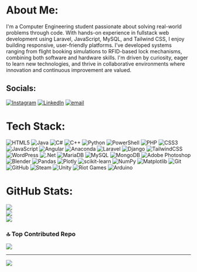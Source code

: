 # About Me:
I'm a Computer Engineering student passionate about solving real-world problems through code. With hands-on experience in fullstack web development using Laravel, JavaScript, MySQL, and Tailwind CSS, I enjoy building responsive, user-friendly platforms. I’ve developed systems ranging from flight booking simulations to RFID-based lock mechanisms, combining both software and hardware skills. I'm driven by curiosity, eager to learn new technologies, and thrive in collaborative environments where innovation and continuous improvement are valued.


##  Socials:
[![Instagram](https://img.shields.io/badge/Instagram-%23E4405F.svg?logo=Instagram&logoColor=white)](https://instagram.com/parthhh666) [![LinkedIn](https://img.shields.io/badge/LinkedIn-%230077B5.svg?logo=linkedin&logoColor=white)](https://linkedin.com/in/parth27) [![email](https://img.shields.io/badge/Email-D14836?logo=gmail&logoColor=white)](mailto:stvnsbr2265@gmail.com) 

# Tech Stack:
![HTML5](https://img.shields.io/badge/html5-%23E34F26.svg?style=flat&logo=html5&logoColor=white) ![Java](https://img.shields.io/badge/java-%23ED8B00.svg?style=flat&logo=openjdk&logoColor=white) ![C#](https://img.shields.io/badge/c%23-%23239120.svg?style=flat&logo=csharp&logoColor=white) ![C++](https://img.shields.io/badge/c++-%2300599C.svg?style=flat&logo=c%2B%2B&logoColor=white) ![Python](https://img.shields.io/badge/python-3670A0?style=flat&logo=python&logoColor=ffdd54) ![PowerShell](https://img.shields.io/badge/PowerShell-%235391FE.svg?style=flat&logo=powershell&logoColor=white) ![PHP](https://img.shields.io/badge/php-%23777BB4.svg?style=flat&logo=php&logoColor=white) ![CSS3](https://img.shields.io/badge/css3-%231572B6.svg?style=flat&logo=css3&logoColor=white) ![JavaScript](https://img.shields.io/badge/javascript-%23323330.svg?style=flat&logo=javascript&logoColor=%23F7DF1E) ![Angular](https://img.shields.io/badge/angular-%23DD0031.svg?style=flat&logo=angular&logoColor=white) ![Anaconda](https://img.shields.io/badge/Anaconda-%2344A833.svg?style=flat&logo=anaconda&logoColor=white) ![Laravel](https://img.shields.io/badge/laravel-%23FF2D20.svg?style=flat&logo=laravel&logoColor=white) ![Django](https://img.shields.io/badge/django-%23092E20.svg?style=flat&logo=django&logoColor=white) ![TailwindCSS](https://img.shields.io/badge/tailwindcss-%2338B2AC.svg?style=flat&logo=tailwind-css&logoColor=white) ![WordPress](https://img.shields.io/badge/WordPress-%23117AC9.svg?style=flat&logo=WordPress&logoColor=white) ![.Net](https://img.shields.io/badge/.NET-5C2D91?style=flat&logo=.net&logoColor=white) ![MariaDB](https://img.shields.io/badge/MariaDB-003545?style=flat&logo=mariadb&logoColor=white) ![MySQL](https://img.shields.io/badge/mysql-4479A1.svg?style=flat&logo=mysql&logoColor=white) ![MongoDB](https://img.shields.io/badge/MongoDB-%234ea94b.svg?style=flat&logo=mongodb&logoColor=white) ![Adobe Photoshop](https://img.shields.io/badge/adobe%20photoshop-%2331A8FF.svg?style=flat&logo=adobe%20photoshop&logoColor=white) ![Blender](https://img.shields.io/badge/blender-%23F5792A.svg?style=flat&logo=blender&logoColor=white) ![Pandas](https://img.shields.io/badge/pandas-%23150458.svg?style=flat&logo=pandas&logoColor=white) ![Plotly](https://img.shields.io/badge/Plotly-%233F4F75.svg?style=flat&logo=plotly&logoColor=white) ![scikit-learn](https://img.shields.io/badge/scikit--learn-%23F7931E.svg?style=flat&logo=scikit-learn&logoColor=white) ![NumPy](https://img.shields.io/badge/numpy-%23013243.svg?style=flat&logo=numpy&logoColor=white) ![Matplotlib](https://img.shields.io/badge/Matplotlib-%23ffffff.svg?style=flat&logo=Matplotlib&logoColor=black) ![Git](https://img.shields.io/badge/git-%23F05033.svg?style=flat&logo=git&logoColor=white) ![GitHub](https://img.shields.io/badge/github-%23121011.svg?style=flat&logo=github&logoColor=white) ![Steam](https://img.shields.io/badge/steam-%23000000.svg?style=flat&logo=steam&logoColor=white) ![Unity](https://img.shields.io/badge/unity-%23000000.svg?style=flat&logo=unity&logoColor=white) ![Riot Games](https://img.shields.io/badge/riotgames-D32936.svg?style=flat&logo=riotgames&logoColor=white) ![Arduino](https://img.shields.io/badge/-Arduino-00979D?style=flat&logo=Arduino&logoColor=white)
#  GitHub Stats:
![](https://github-readme-stats.vercel.app/api?username=parthhh27&theme=shadow_red&hide_border=false&include_all_commits=true&count_private=true)<br/>
![](https://nirzak-streak-stats.vercel.app/?user=parthhh27&theme=shadow_red&hide_border=false)<br/>
![](https://github-readme-stats.vercel.app/api/top-langs/?username=parthhh27&theme=shadow_red&hide_border=false&include_all_commits=true&count_private=true&layout=compact)



### 🔝 Top Contributed Repo
![](https://github-contributor-stats.vercel.app/api?username=parthhh27&limit=5&theme=shadow_red&combine_all_yearly_contributions=true)

---
[![](https://visitcount.itsvg.in/api?id=parthhh27&icon=0&color=4)](https://visitcount.itsvg.in)

<!-- Proudly created with GPRM ( https://gprm.itsvg.in ) -->
